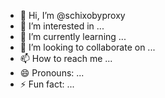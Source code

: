 - 👋 Hi, I’m @schixobyproxy
- 👀 I’m interested in ...
- 🌱 I’m currently learning ...
- 💞️ I’m looking to collaborate on ...
- 📫 How to reach me ...
- 😄 Pronouns: ...
- ⚡ Fun fact: ...

<!---
schixobyproxy/schixobyproxy is a ✨ special ✨ repository because its `README.md` (this file) appears on your GitHub profile.
You can click the Preview link to take a look at your changes.
--->

